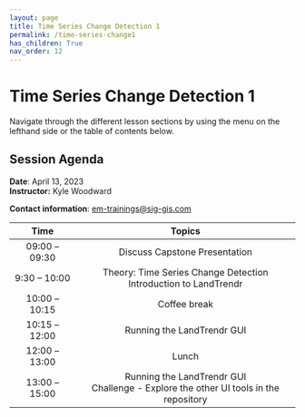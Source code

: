 ```yaml
---
layout: page
title: Time Series Change Detection 1
permalink: /time-series-change1
has_children: True
nav_order: 12
---
```


# Time Series Change Detection 1

Navigate through the different lesson sections by using the menu on the lefthand side or the table of contents below.

## Session Agenda

**Date**: April 13, 2023  
**Instructor:** Kyle Woodward

**Contact information**: [em-trainings@sig-gis.com](em-trainings@sig-gis.com)

|      Time     |                                                                                                       Topics                                                                                                                                     |
|:-------------:|:-----------------------------------------------------------------------------------------------------------------------------------------------------------------------------------------------------------------:|
| 09:00 – 09:30 |                                  Discuss Capstone Presentation<br>                                  |
| 9:30 – 10:00  |                              Theory: Time Series Change Detection<br>Introduction to LandTrendr                                    |
| 10:00 – 10:15 |                                              Coffee break                                                              |
| 10:15 – 12:00 |                                       Running the LandTrendr GUI                                                     |
| 12:00 – 13:00 |                                                  Lunch                                                                   |
| 13:00 –15:00  |                  Running the LandTrendr GUI<br>Challenge - Explore the other UI tools in the repository                                      |